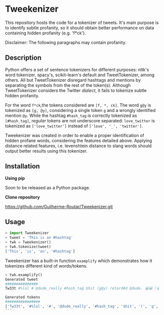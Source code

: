 # Tweekenizer

This repository hosts the code for a tokenizer of tweets. It's main purpose is to identify subtle profanity, so it should
obtain better performance on data containing hidden profanity (e.g. 'f*ck').

Disclaimer: The following paragraphs may contain profanity.

## Description

Python offers a set of sentence tokenizers for different purposes: nltk's word tokenizer, spacy's, scikit-learn's default and 
TweetTokenizer, among others. All but TweetTokenizer disregard hashtags and mentions by separating the symbols from the rest of the token(s).
Although TweetTokenizer considers the Twitter *dialect*, it fails to tokenize subtle hidden profanity.

For the word ```f*ck```,the tokens considered are ```[f, *, ck]```. The word ```g@y``` is tokenized as ```[g, @y]```, considering 
a single token ```g``` and a wrongly identified mention ```@y```. While the hashtag ```#hash_tag``` is correctly tokenized as 
```[#hash_tag]```, *regular* tokens are not underscore separated: ```love_twitter``` is tokenized as ```['love_twitter']``` instead of ```['love', '_', 'twitter']```.

Tweekenizer was created in order to enable a proper identification of hidden profane words, considering the features detailed above. Applying distance related features, i.e. levenshtein distance to slang words should output better results using this tokenizer.

## Installation

**Using pip**

Soon to be released as a Python package.

**Clone repository**

https://github.com/Guilherme-Routar/Tweekenizer.git

## Usage

```python
> import Tweekenizer
> tweet = 'This is an #hashtag'
> twk = Tweekenizer()
> twk.tokenize(tweet)
['This', 'is', 'an', '#hashtag']
```

Tweekenizer has a built-in function ```examplify``` which demonstrates how it tokenizes different kind of words/tokens.

```python
> twk.examplify()
Generated tweet
###############
Tw33t #%lol # @dude_really #hash_tag $hit (g@y) retard#d @dude. 😀😀 !😀abc %😀lol #hateit #hate.it $%&/ f*ck-

Generated tokens
################
['Tw33t', '#%lol', '#', '@dude_really', '#hash_tag', '$hit', '(', 'g', '@', 'y', ')', 'retard#d', '@dude', '.', '😀', '😀', '!', '😀', 'abc', '%', '😀', 'lol', '#hateit', '#hate', '.', 'it', '$', '%', '&', '/', 'f*ck', '-']
´´´
